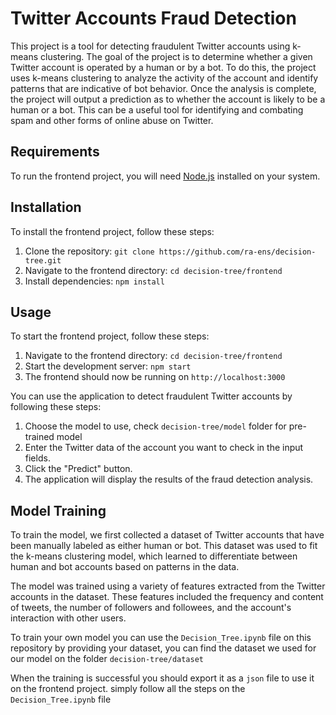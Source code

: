 # Twitter Accounts Fraud Detection
This project is a tool for detecting fraudulent Twitter accounts using k-means clustering.
The goal of the project is to determine whether a given Twitter account is operated by a human or by a bot.
To do this, the project uses k-means clustering to analyze the activity of the account and identify patterns that are indicative of bot behavior.
Once the analysis is complete, the project will output a prediction as to whether the account is likely to be a human or a bot.
This can be a useful tool for identifying and combating spam and other forms of online abuse on Twitter.

## Requirements
To run the frontend project, you will need [Node.js](https://nodejs.org/en/) installed on your system.

## Installation
To install the frontend project, follow these steps:

1. Clone the repository: `git clone https://github.com/ra-ens/decision-tree.git`
2. Navigate to the frontend directory: `cd decision-tree/frontend`
3. Install dependencies: `npm install`

## Usage
To start the frontend project, follow these steps:

1. Navigate to the frontend directory: `cd decision-tree/frontend`
2. Start the development server: `npm start`
3. The frontend should now be running on `http://localhost:3000`

You can use the application to detect fraudulent Twitter accounts by following these steps:

1. Choose the model to use, check `decision-tree/model` folder for pre-trained model
2. Enter the Twitter data of the account you want to check in the input fields.
3. Click the "Predict" button.
4. The application will display the results of the fraud detection analysis.

## Model Training
To train the model, we first collected a dataset of Twitter accounts that have been manually labeled as either human or bot.
This dataset was used to fit the k-means clustering model, which learned to differentiate between human and bot accounts based on patterns in the data.

The model was trained using a variety of features extracted from the Twitter accounts in the dataset.
These features included the frequency and content of tweets, the number of followers and followees, and the account's interaction with other users.

To train your own model you can use the `Decision_Tree.ipynb` file on this repository by providing your dataset,
you can find the dataset we used for our model on the folder `decision-tree/dataset`

When the training is successful you should export it as a `json` file to use it on the frontend project. simply follow all the steps on the `Decision_Tree.ipynb` file

